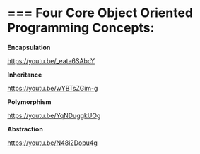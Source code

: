 ===
Four Core Object Oriented Programming Concepts:
===

**Encapsulation**

https://youtu.be/_eata6SAbcY

**Inheritance**

https://youtu.be/wYBTsZGim-g

**Polymorphism**

https://youtu.be/YqNDuggkUOg

**Abstraction**

https://youtu.be/N48i2Dopu4g
